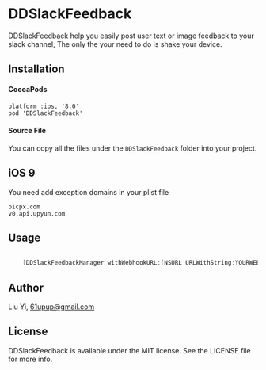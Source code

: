 # DDSlackFeedback

DDSlackFeedback help you easily post user text or image feedback to your slack channel, The only the your need
to do is shake your device.

## Installation

#### CocoaPods
	platform :ios, '8.0'
	pod 'DDSlackFeedback'

#### Source File
You can copy all the files under the `DDSlackFeedback` folder into your project.

## iOS 9

You need add exception domains in your plist file

	picpx.com
	v0.api.upyun.com

## Usage

```objective-c

	[DDSlackFeedbackManager withWebhookURL:[NSURL URLWithString:YOURWEBHOOKURL]];

```

## Author

Liu Yi, 61upup@gmail.com

## License

DDSlackFeedback is available under the MIT license. See the LICENSE file for more info.
